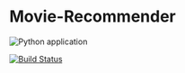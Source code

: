 # Movie-Recommender
![Python application](https://github.com/Wassouf289/Movie-Recommender/workflows/Python%20application/badge.svg)

[![Build Status](https://travis-ci.com/Wassouf289/Movie-Recommender.svg?branch=master)](https://travis-ci.com/Wassouf289/Movie-Recommender)
